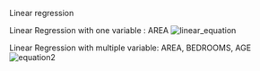 Linear regression

Linear Regression with one variable : AREA
![linear_equation](https://user-images.githubusercontent.com/54211989/146666855-de55ab53-2ddf-4c68-9ffe-ca62f80551a3.png)

Linear Regression with multiple variable: AREA, BEDROOMS, AGE
![equation2](https://user-images.githubusercontent.com/54211989/146666859-8a6793fb-7c98-4f91-820c-456378a6f255.jpg)
